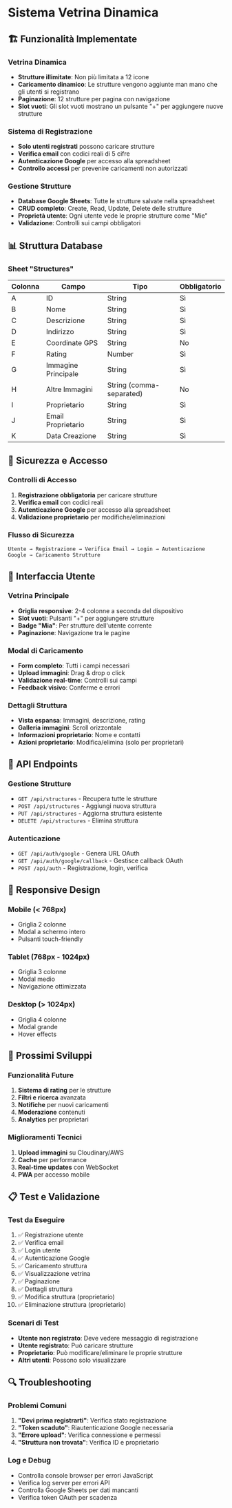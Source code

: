 # Sistema Vetrina Dinamica

## 🏗️ **Funzionalità Implementate**

### **Vetrina Dinamica**
- **Strutture illimitate**: Non più limitata a 12 icone
- **Caricamento dinamico**: Le strutture vengono aggiunte man mano che gli utenti si registrano
- **Paginazione**: 12 strutture per pagina con navigazione
- **Slot vuoti**: Gli slot vuoti mostrano un pulsante "+" per aggiungere nuove strutture

### **Sistema di Registrazione**
- **Solo utenti registrati** possono caricare strutture
- **Verifica email** con codici reali di 5 cifre
- **Autenticazione Google** per accesso alla spreadsheet
- **Controllo accessi** per prevenire caricamenti non autorizzati

### **Gestione Strutture**
- **Database Google Sheets**: Tutte le strutture salvate nella spreadsheet
- **CRUD completo**: Create, Read, Update, Delete delle strutture
- **Proprietà utente**: Ogni utente vede le proprie strutture come "Mie"
- **Validazione**: Controlli sui campi obbligatori

## 📊 **Struttura Database**

### **Sheet "Structures"**
| Colonna | Campo | Tipo | Obbligatorio |
|---------|-------|------|--------------|
| A | ID | String | Sì |
| B | Nome | String | Sì |
| C | Descrizione | String | Sì |
| D | Indirizzo | String | Sì |
| E | Coordinate GPS | String | No |
| F | Rating | Number | Sì |
| G | Immagine Principale | String | Sì |
| H | Altre Immagini | String (comma-separated) | No |
| I | Proprietario | String | Sì |
| J | Email Proprietario | String | Sì |
| K | Data Creazione | String | Sì |

## 🔐 **Sicurezza e Accesso**

### **Controlli di Accesso**
1. **Registrazione obbligatoria** per caricare strutture
2. **Verifica email** con codici reali
3. **Autenticazione Google** per accesso alla spreadsheet
4. **Validazione proprietario** per modifiche/eliminazioni

### **Flusso di Sicurezza**
```
Utente → Registrazione → Verifica Email → Login → Autenticazione Google → Caricamento Strutture
```

## 🎨 **Interfaccia Utente**

### **Vetrina Principale**
- **Griglia responsive**: 2-4 colonne a seconda del dispositivo
- **Slot vuoti**: Pulsanti "+" per aggiungere strutture
- **Badge "Mia"**: Per strutture dell'utente corrente
- **Paginazione**: Navigazione tra le pagine

### **Modal di Caricamento**
- **Form completo**: Tutti i campi necessari
- **Upload immagini**: Drag & drop o click
- **Validazione real-time**: Controlli sui campi
- **Feedback visivo**: Conferme e errori

### **Dettagli Struttura**
- **Vista espansa**: Immagini, descrizione, rating
- **Galleria immagini**: Scroll orizzontale
- **Informazioni proprietario**: Nome e contatti
- **Azioni proprietario**: Modifica/elimina (solo per proprietari)

## 🔧 **API Endpoints**

### **Gestione Strutture**
- `GET /api/structures` - Recupera tutte le strutture
- `POST /api/structures` - Aggiungi nuova struttura
- `PUT /api/structures` - Aggiorna struttura esistente
- `DELETE /api/structures` - Elimina struttura

### **Autenticazione**
- `GET /api/auth/google` - Genera URL OAuth
- `GET /api/auth/google/callback` - Gestisce callback OAuth
- `POST /api/auth` - Registrazione, login, verifica

## 📱 **Responsive Design**

### **Mobile (< 768px)**
- Griglia 2 colonne
- Modal a schermo intero
- Pulsanti touch-friendly

### **Tablet (768px - 1024px)**
- Griglia 3 colonne
- Modal medio
- Navigazione ottimizzata

### **Desktop (> 1024px)**
- Griglia 4 colonne
- Modal grande
- Hover effects

## 🚀 **Prossimi Sviluppi**

### **Funzionalità Future**
1. **Sistema di rating** per le strutture
2. **Filtri e ricerca** avanzata
3. **Notifiche** per nuovi caricamenti
4. **Moderazione** contenuti
5. **Analytics** per proprietari

### **Miglioramenti Tecnici**
1. **Upload immagini** su Cloudinary/AWS
2. **Cache** per performance
3. **Real-time updates** con WebSocket
4. **PWA** per accesso mobile

## 📋 **Test e Validazione**

### **Test da Eseguire**
1. ✅ Registrazione utente
2. ✅ Verifica email
3. ✅ Login utente
4. ✅ Autenticazione Google
5. ✅ Caricamento struttura
6. ✅ Visualizzazione vetrina
7. ✅ Paginazione
8. ✅ Dettagli struttura
9. ✅ Modifica struttura (proprietario)
10. ✅ Eliminazione struttura (proprietario)

### **Scenari di Test**
- **Utente non registrato**: Deve vedere messaggio di registrazione
- **Utente registrato**: Può caricare strutture
- **Proprietario**: Può modificare/eliminare le proprie strutture
- **Altri utenti**: Possono solo visualizzare

## 🔍 **Troubleshooting**

### **Problemi Comuni**
1. **"Devi prima registrarti"**: Verifica stato registrazione
2. **"Token scaduto"**: Riautenticazione Google necessaria
3. **"Errore upload"**: Verifica connessione e permessi
4. **"Struttura non trovata"**: Verifica ID e proprietario

### **Log e Debug**
- Controlla console browser per errori JavaScript
- Verifica log server per errori API
- Controlla Google Sheets per dati mancanti
- Verifica token OAuth per scadenza 